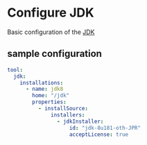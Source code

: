 # Configure JDK

Basic configuration of the [JDK](https://plugins.jenkins.io/jdk-tool)

## sample configuration

```yaml
tool:
  jdk:
    installations:
      - name: jdk8
        home: "/jdk"
        properties:
          - installSource:
              installers:
                - jdkInstaller:
                    id: "jdk-8u181-oth-JPR"
                    acceptLicense: true
```
